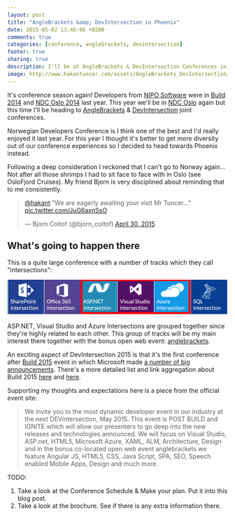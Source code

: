 ```yaml
---
layout: post
title: "AngleBrackets &amp; DevIntersection in Phoenix"
date: 2015-05-02 13:46:06 +0200
comments: true
categories: [conference, anglebrackets, devintersection]
footer: true
sharing: true
description: I'll be at AngleBrackets & DevIntersection Conferences in Phoenix
image: http://www.hakantuncer.com/assets/AngleBrackets_DevIntersection/anglebrackets.png
---
```


It's conference season again! Developers from <a href="http://www.niposoftware.com/" target="_blank">NIPO Software</a> were in [Build 2014](http://channel9.msdn.com/Events/Build/2014) and [NDC Oslo 2014](http://www.ndcoslo.com) last year. This year we'll be in [NDC Oslo](http://www.ndcoslo.com) again but this time I'll be heading to [AngleBrackets](https://anglebrackets.org/) & [DevIntersection](http://devintersection.com) joint conferences.

Norwegian Developers Conference is I think one of the best and I'd really enjoyed it last year. For this year I thought it's better to get more diversity out of our conference experiences so I decided to head towards Phoenix instead.

Following a deep consideration I reckoned that I can't go to Norway again... Not after all those shrimps I had to sit face to face with in Oslo (see OsloFjord Cruises). My friend Bjorn is very disciplined about reminding that to me consistently.
<br/>
<blockquote class="twitter-tweet" lang="en"><p lang="en" dir="ltr"><a href="https://twitter.com/hakant">@hakant</a> &quot;We are eagerly awaiting your visit Mr Tuncer...&quot; <a href="http://t.co/JuG6axnSsO">pic.twitter.com/JuG6axnSsO</a></p>&mdash; Bjorn Coltof (@bjorn_coltof) <a href="https://twitter.com/bjorn_coltof/status/593866800149995521">April 30, 2015</a></blockquote> <script async src="//platform.twitter.com/widgets.js" charset="utf-8"></script>

## What's going to happen there

This is a quite large conference with a number of tracks which they call "intersections":

![DevIntersection Tracks](/assets/AngleBrackets_DevIntersection/devintersection_tracks.png)

ASP.NET, Visual Studio and Azure Intersections are grouped together since they're highly related to each other. This group of tracks will be my main interest there together with the bonus open web event: [anglebrackets](https://anglebrackets.org/).

An exciting aspect of DevIntersection 2015 is that it's the first conference after [Build 2015](http://channel9.msdn.com/Events/Build/2015) event in which Microsoft made [a number of big announcements](http://venturebeat.com/2015/04/29/everything-that-happened-at-the-2015-microsoft-build-developer-conference/). There's a more detailed list and link aggregation about Build 2015 [here](http://blog.cwa.me.uk/2015/04/30/the-morning-brew-1851/) and [here](http://blog.cwa.me.uk/2015/05/01/the-morning-brew-1852/).

Supporting my thoughts and expectations here is a piece from the official event site:

>We invite you to the most dynamic developer event in our industry at the next DEVintersection, May 2015. This event is POST BUILD and IGNITE which will allow our presenters to go deep into the new releases and technologies announced. We will focus on Visual Studio, ASP.net, HTML5, Microsoft Azure, XAML, ALM, Architecture, Design and in the bonus co-located open web event anglebrackets we feature Angular JS, HTML5, CSS, Java Script, SPA, SEO, Speech enabled Mobile Apps, Design and much more.

TODO:

1. Take a look at the Conference Schedule & Make your plan. Put it into this blog post.
2. Take a look at the brochure. See if there is any extra information there.









